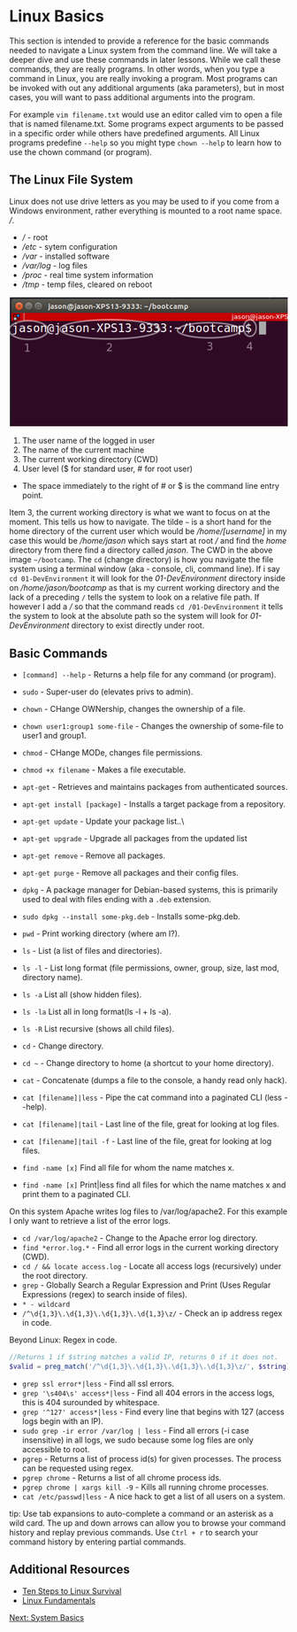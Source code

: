 # Linux Basics

This section is intended to provide a reference for the basic commands needed to navigate a Linux system from the command line. We will take a deeper dive and use these commands in later lessons. While we call these commands, they are really programs. In other words, when you type a command in Linux, you are really invoking a program. Most programs can be invoked with out any additional arguments (aka parameters), but in most cases, you will want to pass additional arguments into the program.

For example ```vim filename.txt``` would use an editor called vim to open a file that is named filename.txt. Some programs expect arguments to  be passed in a specific order while others have predefined arguments. All Linux programs predefine ```--help``` so you might type ```chown --help``` to learn how to use the chown command (or program).

## The Linux File System

Linux does not use drive letters as you may be used to if you come from a Windows environment, rather everything is mounted to a root name space. */*.
* */* - root
* */etc* - sytem configuration
* */var* - installed software
* */var/log* - log files
* */proc* - real time system information
* */tmp* - temp files, cleared on reboot

![console](/img/linux/terminal.png)
1. The user name of the logged in user
1. The name of the current machine
1. The current working directory (CWD)
1. User level ($ for standard user, # for root user)
  * The space immediately to the right of # or $ is the command line entry point.  

Item 3, the current working directory is what we want to focus on at the moment. This tells us how to navigate. The tilde ```~``` is a short hand for the home directory of the current user which would be */home/[username]* in my case this would be */home/jason* which says start at root */* and find the *home* directory from there find a directory called *jason*. The CWD in the above image ```~/bootcamp```. The ```cd``` (change directory) is how you navigate the file system using a terminal window (aka - console, cli, command line). If i say ```cd 01-DevEnvironment``` it will look for the *01-DevEnvironment* directory inside on */home/jason/bootcamp* as that is my current working directory and the lack of a preceding ```/``` tells the system to look on a relative file path. If however I add a */* so that the command reads ```cd /01-DevEnvironment``` it tells the system to look at the absolute path so the system will look for *01-DevEnvironment* directory to exist directly under root.

## Basic Commands

* ```[command] --help``` - Returns a help file for any command (or program).
* ```sudo``` - Super-user do (elevates privs to admin).
* ```chown``` - CHange OWNership, changes the ownership of a file.
* ```chown user1:group1 some-file``` - Changes the ownership of some-file to user1 and group1.
* ```chmod``` - CHange MODe, changes file permissions.
* ```chmod +x filename``` - Makes a file executable.

* ```apt-get``` - Retrieves and maintains packages from authenticated sources.
* ```apt-get install [package]``` - Installs a target package from a repository.
* ```apt-get update``` - Update your package list..\
* ```apt-get upgrade``` - Upgrade all packages from the updated list
* ```apt-get remove``` - Remove all packages.
* ```apt-get purge``` - Remove all packages and their config files.

* ```dpkg``` - A package manager for Debian-based systems, this is primarily used to deal with files ending with a ```.deb``` extension.
* ```sudo dpkg --install some-pkg.deb``` - Installs some-pkg.deb.

* ```pwd``` - Print working directory (where am I?).
* ```ls``` - List (a list of files and directories).
* ```ls -l``` - List long format (file permissions, owner, group, size, last mod, directory name).
* ```ls -a``` List all (show hidden files).
* ```ls -la``` List all in long format(ls -l + ls -a).
* ```ls -R``` List recursive (shows all child files).
* ```cd``` - Change directory.
* ```cd ~``` - Change directory to home (a shortcut to your home directory).
* ```cat``` - Concatenate (dumps a file to the console, a handy read only hack).
* ```cat [filename]|less``` - Pipe the cat command into a paginated CLI (less --help).
* ```cat [filename]|tail``` - Last line of the file, great for looking at log files.
* ```cat [filename]|tail -f``` - Last line of the file, great for looking at log files.
* ```find -name [x]``` Find all file for whom the name matches x.
* ```find -name [x]``` Print|less find all files for which the name matches x and print them to a paginated CLI.

On this system Apache writes log files to /var/log/apache2. For this example I only want to retrieve a list of the error logs.
* ```cd /var/log/apache2``` - Change to the Apache error log directory.
* ```find *error.log.*``` - Find all error logs in the current working directory (CWD).
* ```cd / && locate access.log``` - Locate all access logs (recursively) under the root directory.
* ```grep``` - Globally Search a Regular Expression and Print (Uses Regular Expressions (regex) to search inside of files).
* ```* - wildcard```
* ```/^\d{1,3}\.\d{1,3}\.\d{1,3}\.\d{1,3}\z/``` - Check an ip address regex in code.

Beyond Linux: Regex in code.
```php
//Returns 1 if $string matches a valid IP, returns 0 if it does not.
$valid = preg_match('/^\d{1,3}\.\d{1,3}\.\d{1,3}\.\d{1,3}\z/', $string);
```

* ```grep ssl error*|less``` - Find all ssl errors.
* ```grep '\s404\s' access*|less``` - Find all 404 errors in the access logs, this is 404 surounded by whitespace.
* ```grep '^127' access*|less``` - Find every line that begins with 127 (access logs begin with an IP).
* ```sudo grep -ir error /var/log | less``` - Find all errors (-i case insensitive) in all logs, we sudo because some log files are only accessible to root.
* ```pgrep``` - Returns a list of process id(s) for given processes. The process can be requested using regex.
* ```pgrep chrome``` - Returns a list of all chrome process ids.
* ```pgrep chrome | xargs kill -9``` - Kills all running chrome processes.
* ```cat /etc/passwd|less``` - A nice hack to get a list of all users on a system.

tip: Use tab expansions to auto-complete a command or an asterisk as a wild card. The up and down arrows can allow you to browse your command history and replay previous commands. Use ```Ctrl + r``` to search your command history by entering partial commands.

## Additional Resources
* [Ten Steps to Linux Survival](http://dullroar.com/book/TenStepsToLinuxSurvival.pdf)
* [Linux Fundamentals](http://linux-training.be/files/books/LinuxFun.pdf)


[Next: System Basics](03-SystemBasics.md)
